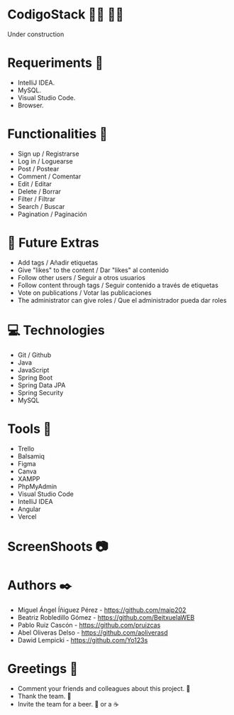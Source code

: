 # CodigoStack :technologist: :woman_technologist:	
Under construction

# Requeriments  :bookmark_tabs:

- IntelliJ IDEA.
- MySQL.
- Visual Studio Code.
- Browser.

# Functionalities :floppy_disk:

- Sign up / Registrarse
- Log in / Loguearse
- Post / Postear
- Comment / Comentar
- Edit / Editar 
- Delete / Borrar 
- Filter / Filtrar 
- Search / Buscar 
- Pagination / Paginación

# :round_pushpin: Future Extras

- Add tags / Añadir etiquetas
- Give "likes" to the content / Dar "likes" al contenido
- Follow other users / Seguir a otros usuarios
- Follow content through tags / Seguir contenido a través de etiquetas
- Vote on publications / Votar las publicaciones
- The administrator can give roles / Que el administrador pueda dar roles

# 💻 Technologies

- Git / Github
- Java
- JavaScript
- Spring Boot
- Spring Data JPA
- Spring Security
- MySQL

# Tools :hammer:

- Trello
- Balsamiq 
- Figma
- Canva 
- XAMPP
- PhpMyAdmin
- Visual Studio Code 
- IntelliJ IDEA
- Angular 
- Vercel 

# ScreenShoots :camera:

# Authors ✒️
- Miguel Ángel Íñiguez Pérez - https://github.com/maip202
- Beatriz Robledillo Gómez - https://github.com/BeitxuelaWEB
- Pablo Ruíz Cascón - https://github.com/pruizcas
- Abel Oliveras Delso - https://github.com/aoliverasd
- Dawid Lempicki - https://github.com/Yo123s

# Greetings :gift:

- Comment your friends and colleagues about this project. :loudspeaker:
- Thank the team. :slightly_smiling_face:
- Invite the team for a beer. :beer: or a :coffee:
